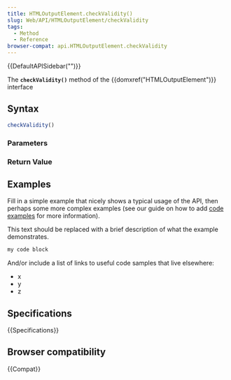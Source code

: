 ```yaml
---
title: HTMLOutputElement.checkValidity()
slug: Web/API/HTMLOutputElement/checkValidity
tags:
  - Method
  - Reference
browser-compat: api.HTMLOutputElement.checkValidity
---
```

{{DefaultAPISidebar("")}}

The **`checkValidity()`** method of the {{domxref("HTMLOutputElement")}} interface 

## Syntax

```js
checkValidity()
```

### Parameters



### Return Value



## Examples

Fill in a simple example that nicely shows a typical usage of the API, then perhaps some more complex examples (see our guide on how to add [code examples](/en-US/docs/MDN/Contribute/Structures/Code_examples) for more information).

This text should be replaced with a brief description of what the example demonstrates.

```js
my code block
```

And/or include a list of links to useful code samples that live elsewhere:

*   x
*   y
*   z

## Specifications

{{Specifications}}

## Browser compatibility

{{Compat}}

